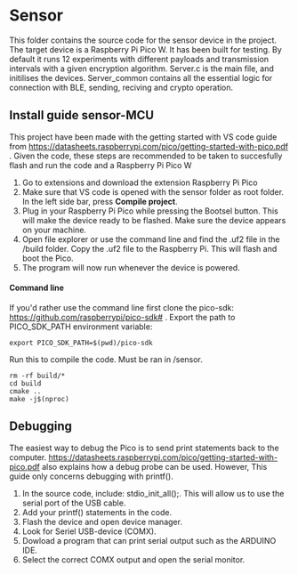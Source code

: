 # Sensor

This folder contains the source code for the sensor device in the project. The target device is a Raspberry Pi Pico W. It has been built for testing. By default it runs 12 experiments with different payloads and transmission intervals with a given encryption algorithm. Server.c is the main file, and initilises the devices. Server_common contains all the essential logic for connection with BLE, sending, reciving and crypto operation. 


## Install guide sensor-MCU

This project have been made with the getting started with VS code guide from https://datasheets.raspberrypi.com/pico/getting-started-with-pico.pdf . Given the code, these steps are recommended to be taken to succesfully flash and run the code and a Raspberry Pi Pico W 

1. Go to extensions and download the extension Raspberry Pi Pico
2. Make sure that VS code is opened with the sensor folder as root folder. In the left side bar, press **Compile project**.
3. Plug in your Raspberry Pi Pico while pressing the Bootsel button. This will make the device ready to be flashed. Make sure the device appears on your machine. 
4. Open file explorer or use the command line and find the .uf2 file in the /build folder. Copy the .uf2 file to the Raspberry Pi. This will flash and boot the Pico.
5. The program will now run whenever the device is powered. 


#### Command line

If you'd rather use the command line first clone the pico-sdk: https://github.com/raspberrypi/pico-sdk# .
Export the path to PICO_SDK_PATH environment variable:

```
export PICO_SDK_PATH=$(pwd)/pico-sdk
```

Run this to compile the code. Must be ran in /sensor. 

```
rm -rf build/*
cd build
cmake ..
make -j$(nproc)
```

## Debugging

The easiest way to debug the Pico is to send print statements back to the computer. https://datasheets.raspberrypi.com/pico/getting-started-with-pico.pdf also explains how a debug probe can be used. However, This guide only concerns debugging with printf().


1. In the source code, include: stdio_init_all();. This will allow us to use the serial port of the USB cable. 
2. Add your printf() statements in the code. 
3. Flash the device and open device manager.
4. Look for Seriel USB-device (COMX).
5. Dowload a program that can print serial output such as the ARDUINO IDE.
6. Select the correct COMX output and open the serial monitor. 

